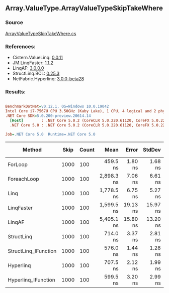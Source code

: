 ﻿## Array.ValueType.ArrayValueTypeSkipTakeWhere

### Source
[ArrayValueTypeSkipTakeWhere.cs](../LinqBenchmarks/Array/ValueType/ArrayValueTypeSkipTakeWhere.cs)

### References:
- Cistern.ValueLinq: [0.0.11](https://www.nuget.org/packages/Cistern.ValueLinq/0.0.11)
- JM.LinqFaster: [1.1.2](https://www.nuget.org/packages/JM.LinqFaster/1.1.2)
- LinqAF: [3.0.0.0](https://www.nuget.org/packages/LinqAF/3.0.0.0)
- StructLinq.BCL: [0.25.3](https://www.nuget.org/packages/StructLinq.BCL/0.25.3)
- NetFabric.Hyperlinq: [3.0.0-beta28](https://www.nuget.org/packages/NetFabric.Hyperlinq/3.0.0-beta28)

### Results:
``` ini

BenchmarkDotNet=v0.12.1, OS=Windows 10.0.19042
Intel Core i7-7567U CPU 3.50GHz (Kaby Lake), 1 CPU, 4 logical and 2 physical cores
.NET Core SDK=5.0.200-preview.20614.14
  [Host]        : .NET Core 5.0.2 (CoreCLR 5.0.220.61120, CoreFX 5.0.220.61120), X64 RyuJIT
  .NET Core 5.0 : .NET Core 5.0.2 (CoreCLR 5.0.220.61120, CoreFX 5.0.220.61120), X64 RyuJIT

Job=.NET Core 5.0  Runtime=.NET Core 5.0  

```
|               Method | Skip | Count |       Mean |    Error |   StdDev | Ratio | RatioSD |  Gen 0 | Gen 1 | Gen 2 | Allocated |
|--------------------- |----- |------ |-----------:|---------:|---------:|------:|--------:|-------:|------:|------:|----------:|
|              ForLoop | 1000 |   100 |   459.5 ns |  1.80 ns |  1.68 ns |  1.00 |    0.00 |      - |     - |     - |         - |
|          ForeachLoop | 1000 |   100 | 2,898.3 ns |  7.06 ns |  6.61 ns |  6.31 |    0.03 | 0.0153 |     - |     - |      32 B |
|                 Linq | 1000 |   100 | 1,778.5 ns |  6.75 ns |  5.27 ns |  3.87 |    0.02 | 0.1183 |     - |     - |     248 B |
|           LinqFaster | 1000 |   100 | 1,599.5 ns | 19.13 ns | 15.97 ns |  3.48 |    0.03 | 6.7329 |     - |     - |   14096 B |
|               LinqAF | 1000 |   100 | 5,405.1 ns | 15.80 ns | 13.20 ns | 11.76 |    0.05 |      - |     - |     - |         - |
|           StructLinq | 1000 |   100 |   714.0 ns |  3.37 ns |  2.81 ns |  1.55 |    0.01 | 0.0458 |     - |     - |      96 B |
| StructLinq_IFunction | 1000 |   100 |   576.0 ns |  1.44 ns |  1.28 ns |  1.25 |    0.01 |      - |     - |     - |         - |
|            Hyperlinq | 1000 |   100 |   707.5 ns |  2.12 ns |  1.99 ns |  1.54 |    0.01 |      - |     - |     - |         - |
|  Hyperlinq_IFunction | 1000 |   100 |   599.5 ns |  3.20 ns |  2.99 ns |  1.30 |    0.01 |      - |     - |     - |         - |
